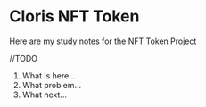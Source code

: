 # Cloris NFT Token

Here are my study notes for the NFT Token Project

//TODO

 1) What is here...
 2) What problem...
 3) What next...
